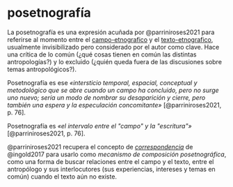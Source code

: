 # posetnografía

La posetnografía es una expresión acuñada por @parriniroses2021 para referirse al momento entre el [campo-etnografico](campo-etnografico.md) y el [texto-etnografico](texto-etnografico.md), usualmente invisibilizado pero considerado por el autor como clave. Hace una crítica de lo común (¿qué cosas tienen en común las distintas antropologías?) y lo excluido (¿quién queda fuera de las discusiones sobre temas antropológicos?).

Posetnografía es ese *«intersticio temporal, espacial, conceptual y metodológico que se abre cuando un campo ha concluido, pero no surge uno nuevo; sería un modo de nombrar su desaparición y cierre, pero también una espera y la especulación concomitante»* [@parriniroses2021, p. 76].

Posetnografía es *«el intervalo entre el "campo" y la "escritura"»* [@parriniroses2021, p. 76].

@parriniroses2021 recupera el concepto de *[correspondencia](correspondencia.md)* de @ingold2017 para usarlo como *mecanismo de composición posetnográfica*, como una forma de buscar relaciones entre el campo y el texto, entre el antropólogo y sus interlocutores (sus experiencias, intereses y temas en común) cuando el texto aún no existe.
